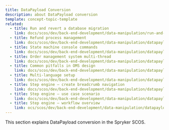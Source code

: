 ```yaml
---
title: DataPayload Conversion
description: about DataPayload conversion
template: concept-topic-template
related:
  - title: Run and revert a database migration
    link: docs/scos/dev/back-end-development/data-manipulation/run-and-revert-a-database-migration.html
  - title: Refund process management
    link: docs/scos/dev/back-end-development/data-manipulation/datapayload-conversion/refund-process-management.html
  - title: State machine console commands
    link: docs/scos/dev/back-end-development/data-manipulation/datapayload-conversion/state-machine/state-machine-console-commands.html
  - title: Order management system multi-thread
    link: docs/scos/dev/back-end-development/data-manipulation/datapayload-conversion/state-machine/order-management-system-multi-thread.html
  - title: Common pitfalls in OMS design
    link: docs/scos/dev/back-end-development/data-manipulation/datapayload-conversion/state-machine/common-pitfalls-in-oms-design.html
  - title: Multi-language setup
    link: docs/scos/dev/back-end-development/data-manipulation/datapayload-conversion/multi-language-setup.html
  - title: Step engine – create breadcrumb navigation
    link: docs/scos/dev/back-end-development/data-manipulation/datapayload-conversion/step-engine/step-engine-create-breadcrumb-navigation.html
  - title: Step engine – use case scenario
    link: docs/scos/dev/back-end-development/data-manipulation/datapayload-conversion/step-engine/step-engine-use-case-scenario.html
  - title: Step engine – workflow overview
    link: ocs/scos/dev/back-end-development/data-manipulation/datapayload-conversion/step-engine/step-engine-workflow-overview.html
---
```


This section explains DataPayload conversion in the Spryker SCOS.

